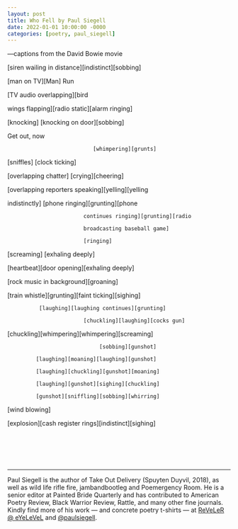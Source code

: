 ```yaml
---
layout: post
title: Who Fell by Paul Siegell
date: 2022-01-01 10:00:00 -0000
categories: [poetry, paul_siegell]
---
```

<div class="poem">
—captions from the David Bowie movie

[siren wailing in distance][indistinct][sobbing]

[man on TV][Man] Run

[TV audio overlapping][bird 

wings flapping][radio static][alarm ringing]

[knocking]        [knocking on door][sobbing] 

Get out, now

                               [whimpering][grunts]

[sniffles]		                 [clock ticking] 

[overlapping chatter]    [crying][cheering]

[overlapping reporters speaking][yelling][yelling 

indistinctly]	    [phone ringing][grunting][phone 

                            continues ringing][grunting][radio 

                            broadcasting baseball game] 	

                            [ringing] 

[screaming] 	    [exhaling deeply]

[heartbeat][door 	          opening][exhaling deeply]

[rock music in background][groaning] 	

[train whistle][grunting][faint ticking][sighing] 

              [laughing][laughing continues][grunting]

                            [chuckling][laughing][cocks gun] 	

[chuckling][whimpering][whimpering][screaming]

                                 [sobbing][gunshot] 

             [laughing][moaning][laughing][gunshot]

             [laughing][chuckling][gunshot][moaning] 

             [laughing][gunshot][sighing][chuckling] 

             [gunshot][sniffling][sobbing][whirring]	

[wind blowing]	

[explosion][cash register rings][indistinct][sighing]    
</div>
<br><br>
<br><br>
<hr>
Paul Siegell is the author of Take Out Delivery (Spuyten Duyvil, 2018), as well as wild life rifle fire, jambandbootleg and Poemergency Room. He is a senior editor at Painted Bride Quarterly and has contributed to American Poetry Review, Black Warrior Review, Rattle, and many other fine journals. Kindly find more of his work — and concrete poetry t-shirts — at <a href="https://paulsiegell.blogspot.com/">ReVeLeR @ eYeLeVeL</a> and <a href="https://twitter.com/paulsiegell">@paulsiegell</a>. 
